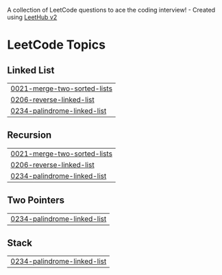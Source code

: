 A collection of LeetCode questions to ace the coding interview! - Created using [LeetHub v2](https://github.com/arunbhardwaj/LeetHub-2.0)
<!---LeetCode Topics Start-->
# LeetCode Topics
## Linked List
|  |
| ------- |
| [0021-merge-two-sorted-lists](https://github.com/Sharli-251104/LeetHub_V2/tree/master/0021-merge-two-sorted-lists) |
| [0206-reverse-linked-list](https://github.com/Sharli-251104/LeetHub_V2/tree/master/0206-reverse-linked-list) |
| [0234-palindrome-linked-list](https://github.com/Sharli-251104/LeetHub_V2/tree/master/0234-palindrome-linked-list) |
## Recursion
|  |
| ------- |
| [0021-merge-two-sorted-lists](https://github.com/Sharli-251104/LeetHub_V2/tree/master/0021-merge-two-sorted-lists) |
| [0206-reverse-linked-list](https://github.com/Sharli-251104/LeetHub_V2/tree/master/0206-reverse-linked-list) |
| [0234-palindrome-linked-list](https://github.com/Sharli-251104/LeetHub_V2/tree/master/0234-palindrome-linked-list) |
## Two Pointers
|  |
| ------- |
| [0234-palindrome-linked-list](https://github.com/Sharli-251104/LeetHub_V2/tree/master/0234-palindrome-linked-list) |
## Stack
|  |
| ------- |
| [0234-palindrome-linked-list](https://github.com/Sharli-251104/LeetHub_V2/tree/master/0234-palindrome-linked-list) |
<!---LeetCode Topics End-->